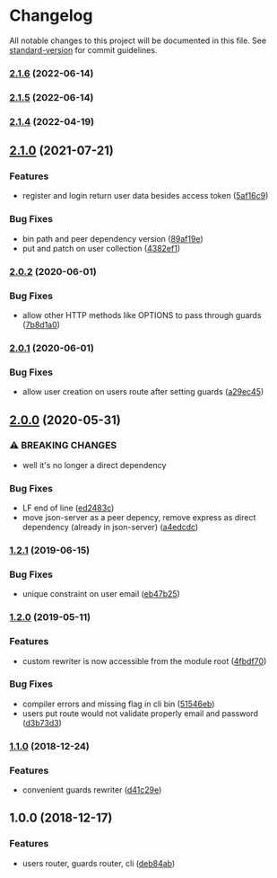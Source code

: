 # Changelog

All notable changes to this project will be documented in this file. See [standard-version](https://github.com/conventional-changelog/standard-version) for commit guidelines.

### [2.1.6](https://github.com/jeremyben/json-server-auth/compare/v2.1.5...v2.1.6) (2022-06-14)

### [2.1.5](https://github.com/jeremyben/json-server-auth/compare/v2.1.4...v2.1.5) (2022-06-14)

### [2.1.4](https://github.com/jeremyben/json-server-auth/compare/v2.1.0...v2.1.4) (2022-04-19)

## [2.1.0](https://github.com/jeremyben/json-server-auth/compare/v2.0.2...v2.1.0) (2021-07-21)


### Features

* register and login return user data besides access token ([5af16c9](https://github.com/jeremyben/json-server-auth/commit/5af16c940e8a41b0bd81c478813827561eb2d5b9))


### Bug Fixes

* bin path and peer dependency version ([89af19e](https://github.com/jeremyben/json-server-auth/commit/89af19ef636136d8db389879857282cfc6a1636f))
* put and patch on user collection ([4382ef1](https://github.com/jeremyben/json-server-auth/commit/4382ef1a41dfa90734719eb2cc163c355ec0d733))

### [2.0.2](https://github.com/jeremyben/json-server-auth/compare/v2.0.1...v2.0.2) (2020-06-01)


### Bug Fixes

* allow other HTTP methods like OPTIONS to pass through guards ([7b8d1a0](https://github.com/jeremyben/json-server-auth/commit/7b8d1a0fe9d12b4d527b3a795d4aed9fdcf07961))

### [2.0.1](https://github.com/jeremyben/json-server-auth/compare/v2.0.0...v2.0.1) (2020-06-01)


### Bug Fixes

* allow user creation on users route after setting guards ([a29ec45](https://github.com/jeremyben/json-server-auth/commit/a29ec452141f79fc5967538d4a852b3462f2b928))

## [2.0.0](https://github.com/jeremyben/json-server-auth/compare/v1.2.1...v2.0.0) (2020-05-31)


### ⚠ BREAKING CHANGES

* well it's no longer a direct dependency

### Bug Fixes

* LF end of line ([ed2483c](https://github.com/jeremyben/json-server-auth/commit/ed2483c53e6082f5beed6c758f9080218643ecbd))
* move json-server as a peer depency, remove express as direct dependency (already in json-server) ([a4edcdc](https://github.com/jeremyben/json-server-auth/commit/a4edcdcdffcbb2015a43f5cb8c80190a112e5a41))

### [1.2.1](https://github.com/jeremyben/json-server-auth/compare/v1.2.0...v1.2.1) (2019-06-15)


### Bug Fixes

* unique constraint on user email ([eb47b25](https://github.com/jeremyben/json-server-auth/commit/eb47b252612628b03821876db62bf6ed5ba1490f))

### [1.2.0](https://github.com/jeremyben/json-server-auth/compare/v1.1.0...v1.2.0) (2019-05-11)


### Features

* custom rewriter is now accessible from the module root ([4fbdf70](https://github.com/jeremyben/json-server-auth/commit/4fbdf70bc72119ff79ee8a686162e62020a64bb8))

### Bug Fixes

* compiler errors and missing flag in cli bin ([51546eb](https://github.com/jeremyben/json-server-auth/commit/51546ebe05f1d1300b6debc7eb5e0850f4fd1add))
* users put route would not validate properly email and password ([d3b73d3](https://github.com/jeremyben/json-server-auth/commit/d3b73d3f6e9d5479de6ba6a07f0eabf17f0c2cf8))

### [1.1.0](https://github.com/jeremyben/json-server-auth/compare/v1.0.0...v1.1.0) (2018-12-24)


### Features

* convenient guards rewriter ([d41c29e](https://github.com/jeremyben/json-server-auth/commit/d41c29e6fb49a51df278f4ecfbe268c94596955b))

## 1.0.0 (2018-12-17)


### Features

* users router, guards router, cli ([deb84ab](https://github.com/jeremyben/json-server-auth/commit/deb84abd65fcc95c10c6b3e5968d9495e4acf0d4))
